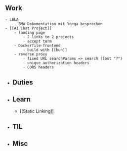 ## Work
	- LELA
		- BMW Dokumentation mit Yeega besprochen
	- [[AI Chat Project]]
		- landing page
			- 2 links to 2 projects
			- accept term
		- Dockerfile-frontend
			- build with [[bun]]
		- reverse proxy
			- fixed URL searchParams => search (lost "?")
			- unique authorization headers
			- CORS headers
- ## Duties
- ## Learn
	- [[Static Linking]]
- ## TIL
- ## Misc